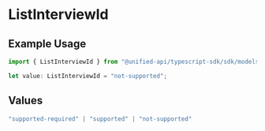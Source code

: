 # ListInterviewId

## Example Usage

```typescript
import { ListInterviewId } from "@unified-api/typescript-sdk/sdk/models/shared";

let value: ListInterviewId = "not-supported";
```

## Values

```typescript
"supported-required" | "supported" | "not-supported"
```